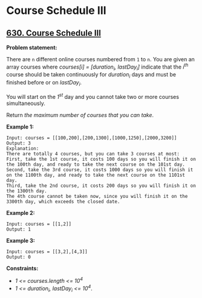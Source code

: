 # Course Schedule III

## [630. Course Schedule III](https://leetcode.com/problems/course-schedule-iii/)

**Problem statement:**

There are `n` different online courses numbered from `1` to `n`. You are given an array courses where *courses[i] = [duration<sub>i</sub>, lastDay<sub>i</sub>]* indicate that the *i<sup>th</sup>* course should be taken continuously for *duration<sub>i</sub>* days and must be finished before or on *lastDay<sub>i</sub>*.

You will start on the *1<sup>st</sup>* day and you cannot take two or more courses simultaneously.

Return *the maximum number of courses that you can take*.

**Example 1:**

```
Input: courses = [[100,200],[200,1300],[1000,1250],[2000,3200]]
Output: 3
Explanation: 
There are totally 4 courses, but you can take 3 courses at most:
First, take the 1st course, it costs 100 days so you will finish it on the 100th day, and ready to take the next course on the 101st day.
Second, take the 3rd course, it costs 1000 days so you will finish it on the 1100th day, and ready to take the next course on the 1101st day. 
Third, take the 2nd course, it costs 200 days so you will finish it on the 1300th day. 
The 4th course cannot be taken now, since you will finish it on the 3300th day, which exceeds the closed date.
```

**Example 2:**

```
Input: courses = [[1,2]]
Output: 1
```

**Example 3:**

```
Input: courses = [[3,2],[4,3]]
Output: 0
```

**Constraints:**

* *1 <= courses.length <= 10<sup>4</sup>*
* *1 <= duration<sub>i</sub>, lastDay<sub>i</sub> <= 10<sup>4</sup>*.

